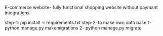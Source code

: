 E-commerce website- fully functional shopping website without paymant integrations.

step-1: pip install -r requirements.txt
step-2: to make own data base 
       1- python manage.py makemigrations
       2- python manage.py migrate